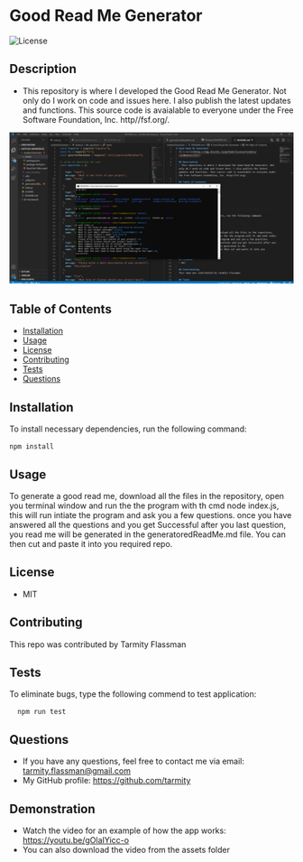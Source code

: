 # Good Read Me Generator
  ![License](https://img.shields.io/github/license/tarmity/readmeGenerator)
  
  ## Description
  * This repository is where I developed the Good Read Me Generator. Not only do I work on code and issues here. I also publish the latest updates and functions. This source code is avaialable to everyone under the Free Software Foundation, Inc. http//fsf.org/.
  
  ![img](./assets/readMe.png)

  ## Table of Contents
  * [Installation](#installation)
  * [Usage](#Usage)
  * [License](#License)
  * [Contributing](#Contributing)
  * [Tests](#Tests)
  * [Questions](#Questions)
  

  ## Installation
  To install necessary dependencies, run the following command:
  
    npm install

  ## Usage
  To generate a good read me, download all the files in the repository, open you terminal window and run the the program with th cmd node index.js, this will run intiate the program and ask you a few questions.
once you have answered all the questions and you get Successful after you last question, you read me will be generated in the 
generatoredReadMe.md file. You can then cut and paste it into you required repo.

  ## License
  * MIT

  ## Contributing
  This repo was contributed by Tarmity Flassman

  ## Tests
  To eliminate bugs, type the following commend to test application:
  
      npm run test

  ## Questions
  * If you have any questions, feel free to contact me via email: tarmity.flassman@gmail.com
  * My GitHub profile: https://github.com/tarmity

  ## Demonstration 
  * Watch the video for an example of how the app works: https://youtu.be/gOlaIYicc-o
  * You can also download the video from the assets folder
